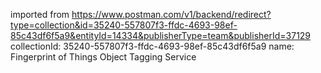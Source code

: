 imported from https://www.postman.com/v1/backend/redirect?type=collection&id=35240-557807f3-ffdc-4693-98ef-85c43df6f5a9&entityId=14334&publisherType=team&publisherId=37129
collectionId: 35240-557807f3-ffdc-4693-98ef-85c43df6f5a9
name: Fingerprint of Things Object Tagging
                                    Service
